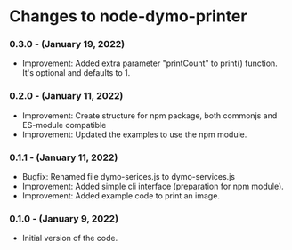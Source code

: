 # Changes to node-dymo-printer

### 0.3.0 - (January 19, 2022)

- Improvement: Added extra parameter "printCount" to print() function. It's optional and defaults to 1.

### 0.2.0 - (January 11, 2022)

- Improvement: Create structure for npm package, both commonjs and ES-module compatible
- Improvement: Updated the examples to use the npm module.

### 0.1.1 - (January 11, 2022)

- Bugfix: Renamed file dymo-serices.js to dymo-services.js
- Improvement: Added simple cli interface (preparation for npm module).
- Improvement: Added example code to print an image.

### 0.1.0 - (January 9, 2022)

- Initial version of the code.
